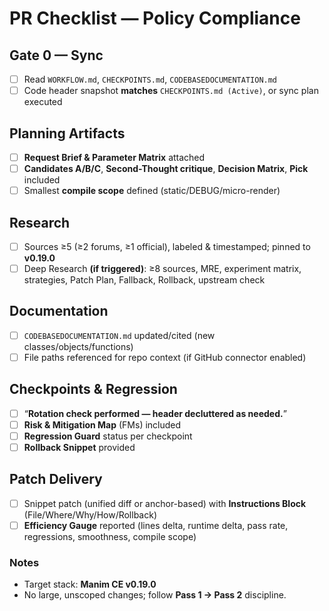 # PR Checklist — Policy Compliance

## Gate 0 — Sync
- [ ] Read `WORKFLOW.md`, `CHECKPOINTS.md`, `CODEBASEDOCUMENTATION.md`
- [ ] Code header snapshot **matches** `CHECKPOINTS.md (Active)`, or sync plan executed

## Planning Artifacts
- [ ] **Request Brief & Parameter Matrix** attached
- [ ] **Candidates A/B/C**, **Second-Thought critique**, **Decision Matrix**, **Pick** included
- [ ] Smallest **compile scope** defined (static/DEBUG/micro-render)

## Research
- [ ] Sources ≥5 (≥2 forums, ≥1 official), labeled & timestamped; pinned to **v0.19.0**
- [ ] Deep Research **(if triggered)**: ≥8 sources, MRE, experiment matrix, strategies, Patch Plan, Fallback, Rollback, upstream check

## Documentation
- [ ] `CODEBASEDOCUMENTATION.md` updated/cited (new classes/objects/functions)
- [ ] File paths referenced for repo context (if GitHub connector enabled)

## Checkpoints & Regression
- [ ] “**Rotation check performed — header decluttered as needed.**”
- [ ] **Risk & Mitigation Map** (FMs) included
- [ ] **Regression Guard** status per checkpoint
- [ ] **Rollback Snippet** provided

## Patch Delivery
- [ ] Snippet patch (unified diff or anchor-based) with **Instructions Block** (File/Where/Why/How/Rollback)
- [ ] **Efficiency Gauge** reported (lines delta, runtime delta, pass rate, regressions, smoothness, compile scope)

### Notes
- Target stack: **Manim CE v0.19.0**
- No large, unscoped changes; follow **Pass 1 → Pass 2** discipline.
